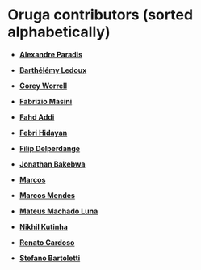 # Oruga contributors (sorted alphabetically)

* **[Alexandre Paradis](https://github.com/service-paradis)**

* **[Barthélémy Ledoux](https://github.com/elevatebart)**

* **[Corey Worrell](https://github.com/coreyworrell)**

* **[Fabrizio Masini](https://github.com/Nemesis19)**

* **[Fahd Addi](https://github.com/fahdaddi/)**

* **[Febri Hidayan](https://github.com/febrihidayan)**

* **[Filip Delperdange](https://github.com/bzd2000)**

* **[Jonathan Bakebwa](https://github.com/codebender828)**

* **[Marcos](https://github.com/marcjcs)**

* **[Marcos Mendes](https://github.com/MarcosMe)**

* **[Mateus Machado Luna](https://github.com/mateuswetah)**

* **[Nikhil Kutinha](https://github.com/nikhilkutinha)**

* **[Renato Cardoso](https://github.com/re2005)**

* **[Stefano Bartoletti](https://github.com/stefanobartoletti)**
